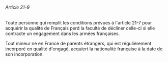 ###### Article 21-9

Toute personne qui remplit les conditions prévues à l'article 21-7 pour acquérir la qualité de Français perd la faculté de décliner celle-ci si elle contracte un engagement dans les armées françaises.

Tout mineur né en France de parents étrangers, qui est régulièrement incorporé en qualité d'engagé, acquiert la nationalité française à la date de son incorporation.

